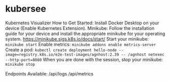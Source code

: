 # kubersee
Kubernetes Visualizer
How to Get Started: 
Install Docker Desktop on your device (Enable Kubernetes Extension). 
Minikube: Follow the installation guide for your device and install the appropriate minikube for your operating system. https://minikube.sigs.k8s.io/docs/start/ 
Start your minikube: `minikube start`
Enable metrics: `minikube addons enable metrics-server`
Create a pod: 
`kubectl create deployment hello-node --image=registry.k8s.io/e2e-test-images/agnhost:2.39 -- /agnhost netexec --http-port=8080`
When you are done with the session, stop your minikube: `minikube stop`

Endpoints Available: 
/api/logs
/api/metrics

